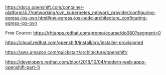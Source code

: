 
https://docs.openshift.com/container-platform/4.7/networking/ovn_kubernetes_network_provider/configuring-egress-ips-ovn.html#nw-egress-ips-node-architecture_configuring-egress-ips-ovn

Free Cource: https://rhtapps.redhat.com/promo/course/do080?segment=0

https://cloud.redhat.com/openshift/install/crc/installer-provisioned

https://aws.amazon.com/quickstart/architecture/openshift/

https://developers.redhat.com/blog/2018/10/04/modern-web-apps-openshift-part-1/


